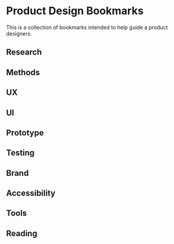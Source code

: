 # Product Design Bookmarks

This is a collection of bookmarks intended to help guide a product designers.

## Research
## Methods
## UX
## UI
## Prototype
## Testing
## Brand
## Accessibility
## Tools
## Reading
